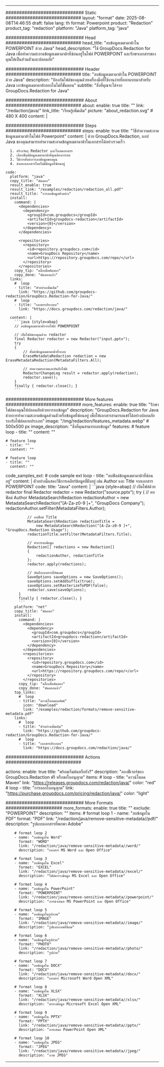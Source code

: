 
---
############################# Static ############################
layout: "format"
date:  2025-08-08T14:46:55
draft: false
lang: th
format: Powerpoint
product: "Redaction"
product_tag: "redaction"
platform: "Java"
platform_tag: "java"

############################# Head ############################
head_title: "ลบข้อมูลเมตาดาต้าใน POWERPOINT ด้วย Java"
head_description: "ใช้ GroupDocs.Redaction for Java เพื่อทำความสะอาดข้อมูลเมตาดาต้าที่ซ่อนอยู่ในไฟล์ POWERPOINT และรักษาเอกสารของคุณให้เป็นส่วนตัวและปลอดภัย"

############################# Header ############################
title: "ลบข้อมูลเมตาดาต้าใน POWERPOINT ด้วย Java" 
description: "ป้องกันไฟล์ของคุณด้วยเครื่องมือที่ใช้งานง่ายที่ออกแบบมาสำหรับ Java เอาข้อมูลเมตาดาต้าออกในไม่กี่ขั้นตอน"
subtitle: "สิ่งที่คุณจะได้จาก GroupDocs.Redaction for Java" 

############################# About ############################
about:
    enable: true
    title: ""
    link: "/redaction/java/"
    link_title: "เรียนรู้เพิ่มเติม"
    picture: "about_redaction.svg" # 480 X 400
    content: |
       

############################# Steps ############################
steps:
    enable: true
    title: "วิธีทำความสะอาดข้อมูลเมตาดาต้าในไฟล์ Powerpoint"
    content: |
      ด้วย GroupDocs.Redaction, แอป Java ของคุณสามารถทำความสะอาดข้อมูลเมตาดาต้าในเอกสารได้อย่างรวดเร็ว
      
      1. สร้างวัตถุ Redactor และโหลดเอกสาร
      2. เลือกฟิลด์ข้อมูลเมตาดาต้าที่คุณต้องการลบ
      3. ใช้การตั้งค่าการลบข้อมูลของคุณ
      4. ส่งออกเอกสารโดยไม่มีข้อมูลที่ซ่อนอยู่
   
    code:
      platform: "java"
      copy_title: "คัดลอก"
      result_enable: true
      result_link: "/examples/redaction/redaction_all.pdf"
      result_title: "การลบข้อมูลตัวอย่าง"
      install:
        command: |
          <dependencies>
            <dependency>
              <groupId>com.groupdocs</groupId>
              <artifactId>groupdocs-redaction</artifactId>
              <version>{0}</version>
            </dependency>
          </dependencies>

          <repositories>
            <repository>
              <id>repository.groupdocs.com</id>
              <name>GroupDocs Repository</name>
              <url>https://repository.groupdocs.com/repo/</url>
            </repository>
          </repositories>
        copy_tip: "คลิ๊กเพื่อคัดลอก"
        copy_done: "คัดลอกแล้ว"
      links:
        #  loop
        - title: "ตัวอย่างเพิ่มเติม"
          link: "https://github.com/groupdocs-redaction/GroupDocs.Redaction-for-Java/"
        #  loop
        - title: "เอกสารประกอบ"
          link: "https://docs.groupdocs.com/redaction/java/"
          
      content: |
        ```java {style=abap}
        // ลบข้อมูลเมตาดาต้าจากไฟล์ POWERPOINT

        // เปิดไฟล์ของคุณด้วย redactor
        final Redactor redactor = new Redactor("input.pptx");
        try
        {
            // ตั้งค่าข้อมูลเมตาดาต้าที่จะลบ
            EraseMetadataRedaction redaction = new EraseMetadataRedaction(MetadataFilters.All);

            // ทำความสะอาดและบันทึกไฟล์
            RedactorChangeLog result = redactor.apply(redaction);
            redactor.save();
        }
        finally { redactor.close(); }
        ```            


############################# More features ############################
more_features:
  enable: true
  title: "รักษาไฟล์ของคุณให้ปลอดภัยด้วยการลบข้อมูล"
  description: "GroupDocs.Redaction for Java ช่วยการทำความสะอาดข้อมูลส่วนตัวหรือข้อมูลที่ซ่อนอยู่ เพื่อให้เอกสารสามารถแชร์ได้อย่างปลอดภัย รองรับไฟล์หลายประเภท"
  image: "/img/redaction/features_metadata.webp" # 500x500 px
  image_description: "สิ่งที่คุณสามารถลบข้อมูล"
  features:
    # feature loop
    - title: ""
      content: ""

    # feature loop
    - title: ""
      content: ""

    # feature loop
    - title: ""
      content: ""
      
  code_samples_ext:
    # code sample ext loop
    - title: "ลบฟิลด์ข้อมูลเมตาดาต้าที่ซ่อนอยู่"
      content: |
        ตัวอย่างนี้แสดงวิธีการเคลียร์ข้อมูลที่ฝังอยู่ เช่น Author และ Title จากเอกสาร POWERPOINT
      code:
        title: "Java"
        content: |
          ```java {style=abap}
          //  เปิดไฟล์ด้วย redactor
          final Redactor redactor = new Redactor("source.pptx");
          try
          {
              // ลบฟิลด์ Author
              MetadataSearchRedaction redactionAuthor = 
                  new MetadataSearchRedaction("[A-Za-z0-9 ]+", "GroupDocs Company");
              redactionAuthor.setFilter(MetadataFilters.Author);

              // ลบฟิลด์ Title
              MetadataSearchRedaction redactionTitle = 
                  new MetadataSearchRedaction("[A-Za-z0-9 ]+", "GroupDocs.Redaction Usage");
              redactionTitle.setFilter(MetadataFilters.Title);

              // ทำการลบข้อมูล
              Redaction[] redactions = new Redaction[]
              {
                  redactionAuthor, redactionTitle
              };
              redactor.apply(redactions);

              // บันทึกเอกสารที่อัพเดต
              SaveOptions saveOptions = new SaveOptions();
              saveOptions.setAddSuffix(true);
              saveOptions.setRasterizeToPDF(false);
              redactor.save(saveOptions);
          }
          finally { redactor.close(); }
          ```
        platform: "net"
        copy_title: "คัดลอก"
        install:
          command: |
            <dependencies>
              <dependency>
                <groupId>com.groupdocs</groupId>
                <artifactId>groupdocs-redaction</artifactId>
                <version>{0}</version>
              </dependency>
            </dependencies>
            <repositories>
              <repository>
                <id>repository.groupdocs.com</id>
                <name>GroupDocs Repository</name>
                <url>https://repository.groupdocs.com/repo/</url>
              </repository>
            </repositories>
          copy_tip: "คลิ๊กเพื่อคัดลอก"
          copy_done: "คัดลอกแล้ว"
        top_links:
          #  loop
          - title: "ดาวน์โหลดผลลัพธ์"
            icon: "download"
            link: "/examples/redaction/formats/remove-sensitive-metadata.pdf"
        links:
          #  loop
          - title: "ตัวอย่างเพิ่มเติม"
            link: "https://github.com/groupdocs-redaction/GroupDocs.Redaction-for-Java/"
          #  loop
          - title: "เอกสารประกอบ"
            link: "https://docs.groupdocs.com/redaction/java/"


############################# Actions ############################

actions:
  enable: true
  title: "พร้อมเริ่มต้นหรือยัง?"
  description: "ลองฟีเจอร์ของ GroupDocs.Redaction ฟรี หรือขอใบอนุญาต"
  items:
    #  loop
    - title: "ดาวน์โหลด Maven"
      link: "https://releases.groupdocs.com/redaction/java/"
      color: "red"
        #  loop
    - title: "การออกใบอนุญาต"
      link: "https://purchase.groupdocs.com/pricing/redaction/java/"
      color: "light"


############################# More Formats #####################
more_formats:
    enable: true
    title: ""
    exclude: "POWERPOINT"
    description: ""
    items: 
        # format loop 1
        - name: "ลบข้อมูลใน PDF"
          format: "PDF"
          link: "/redaction/java/remove-sensitive-metadata//pdf/"
          description: "รูปแบบเอกสารที่พกพา Adobe"

        # format loop 2
        - name: "ลบข้อมูลใน Word"
          format: "WORD"
          link: "/redaction/java/remove-sensitive-metadata//word/"
          description: "เอกสาร MS Word และ Open Office"
          
        # format loop 3
        - name: "ลบข้อมูลใน Excel"
          format: "EXCEL"
          link: "/redaction/java/remove-sensitive-metadata//excel/"
          description: "ไฟล์ตารางข้อมูล MS Excel และ Open Office"

        # format loop 4
        - name: "ลบข้อมูลใน PowerPoint"
          format: "POWERPOINT"
          link: "/redaction/java/remove-sensitive-metadata//powerpoint/"
          description: "การนำเสนอ MS PowerPoint และ Open Office"

        # format loop 5
        - name: "ลบข้อมูลในรูปภาพ"
          format: "IMAGE"
          link: "/redaction/java/remove-sensitive-metadata//image/"
          description: "รูปแบบภาพที่นิยม"

        # format loop 6
        - name: "ลบข้อมูลในรูปถ่าย"
          format: "PHOTO"
          link: "/redaction/java/remove-sensitive-metadata//photo/"
          description: "รูปถ่าย"

        # format loop 7
        - name: "ลบข้อมูลใน DOCX"
          format: "DOCX"
          link: "/redaction/java/remove-sensitive-metadata//docx/"
          description: "เอกสาร Microsoft Word Open XML"
          
        # format loop 8
        - name: "ลบข้อมูลใน XLSX"
          format: "XLSX"
          link: "/redaction/java/remove-sensitive-metadata//xlsx/"
          description: "ตารางข้อมูล Microsoft Excel Open XML"
          
        # format loop 9
        - name: "ลบข้อมูลใน PPTX"
          format: "PPTX"
          link: "/redaction/java/remove-sensitive-metadata//pptx/"
          description: "การเสนอ PowerPoint Open XML"

        # format loop 10
        - name: "ลบข้อมูลใน JPEG"
          format: "JPEG"
          link: "/redaction/java/remove-sensitive-metadata//jpeg/"
          description: "ภาพ JPEG"


---